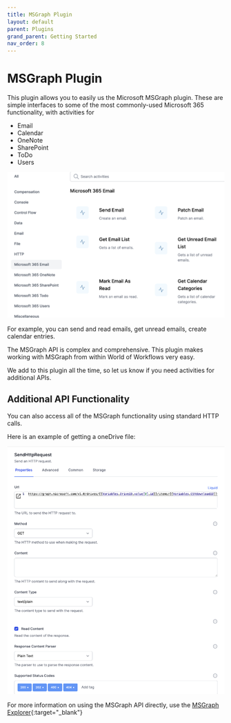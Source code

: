 ```yaml
---
title: MSGraph Plugin
layout: default
parent: Plugins
grand_parent: Getting Started
nav_order: 8
---
```


# MSGraph Plugin

This plugin allows you to easily us the Microsoft MSGraph plugin.  These are simple interfaces to some of the most commonly-used Microsoft 365 functionality, with activities for
  - Email
  - Calendar
  - OneNote
  - SharePoint
  - ToDo
  - Users  

![alt text](image-6.png)

 

For example, you can send and read emails, get unread emails, create calendar entries.  

The MSGraph API is complex and comprehensive.  This plugin makes working with MSGraph from within World of Workflows very easy.  

We add to this plugin all the time, so let us know if you need activities for additional APIs.

## Additional API Functionality

You can also access all of the MSGraph functionality using standard HTTP calls. 

Here is an example of getting a oneDrive file:

![alt text](image-8.png)

For more information on using the MSGraph API directly, use the [MSGraph Explorer](https://developer.microsoft.com/en-us/graph/graph-explorer){:target="_blank"}

